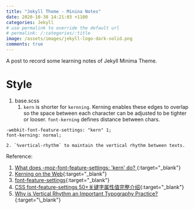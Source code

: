```yaml
---
title: "Jekyll Theme - Minina Notes"
date: 2020-10-30 14:21:03 +1100
categories: Jekyll
# use permalink to override the default url
# permalink: /:categories/:title
image: /assets/images/jekyll-logo-dark-solid.png
comments: true
---
```

A post to record some learning notes of Jekyll Minima Theme.

# Style
1. base.scss  
    1. `kern` is shorter for `kernning`. Kerning enables these edges to overlap so the space between each character can be adjusted to be tighter or looser.
`font-kerning` defines distance between chars. 
```
-webkit-font-feature-settings: "kern" 1;
font-kerning: normal;
```
    2. `%vertical-rhythm` to maintain the vertical rhythm between texts. 






Reference:  
1. [What does -moz-font-feature-settings: 'kern' do?
](https://stackoverflow.com/questions/45311518/what-does-moz-font-feature-settings-kern-do){:target="\_blank"}
2. [Kerning on the Web](https://blog.typekit.com/2014/02/05/kerning-on-the-web/){:target="\_blank"}
3. [font-feature-settings](https://css-tricks.com/almanac/properties/f/font-feature-settings/){:target="\_blank"}
4. [CSS font-feature-settings 50+关键字属性值完整介绍](https://www.zhangxinxu.com/wordpress/2018/12/css-font-feature-settings-keyword-value/){:target="\_blank"}
5. [Why is Vertical Rhythm an Important Typography Practice?](https://zellwk.com/blog/why-vertical-rhythms/#:~:text=What%20is%20Vertical%20Rhythm%3F,to%20create%20the%20consistent%20spaces.){:target="\_blank"}

